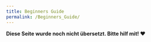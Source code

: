 ```yaml
---
title: Beginners Guide
permalink: /Beginners_Guide/
---
```


**Diese Seite wurde noch nicht übersetzt. Bitte hilf mit! ❤**
